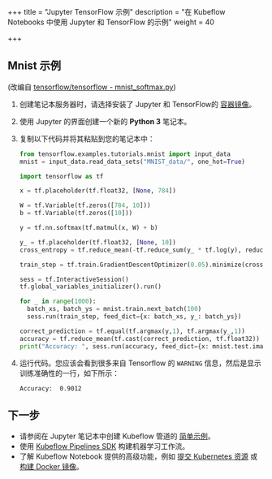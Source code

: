 +++
title = "Jupyter TensorFlow 示例"
description = "在 Kubeflow Notebooks 中使用 Jupyter 和 TensorFlow 的示例"
weight = 40

+++

## Mnist 示例

(改编自 [tensorflow/tensorflow - mnist_softmax.py](https://github.com/tensorflow/tensorflow/blob/r1.4/tensorflow/examples/tutorials/mnist/mnist_softmax.py))

1. 创建笔记本服务器时，请选择安装了 Jupyter 和 TensorFlow的 [容器镜像](/docs/components/notebooks/container-images/)。

2. 使用 Jupyter 的界面创建一个新的 **Python 3** 笔记本。

3. 复制以下代码并将其粘贴到您的笔记本中：

    ```python
    from tensorflow.examples.tutorials.mnist import input_data
    mnist = input_data.read_data_sets("MNIST_data/", one_hot=True)

    import tensorflow as tf

    x = tf.placeholder(tf.float32, [None, 784])

    W = tf.Variable(tf.zeros([784, 10]))
    b = tf.Variable(tf.zeros([10]))

    y = tf.nn.softmax(tf.matmul(x, W) + b)

    y_ = tf.placeholder(tf.float32, [None, 10])
    cross_entropy = tf.reduce_mean(-tf.reduce_sum(y_ * tf.log(y), reduction_indices=[1]))

    train_step = tf.train.GradientDescentOptimizer(0.05).minimize(cross_entropy)

    sess = tf.InteractiveSession()
    tf.global_variables_initializer().run()

    for _ in range(1000):
      batch_xs, batch_ys = mnist.train.next_batch(100)
      sess.run(train_step, feed_dict={x: batch_xs, y_: batch_ys})

    correct_prediction = tf.equal(tf.argmax(y,1), tf.argmax(y_,1))
    accuracy = tf.reduce_mean(tf.cast(correct_prediction, tf.float32))
    print("Accuracy: ", sess.run(accuracy, feed_dict={x: mnist.test.images, y_: mnist.test.labels}))
    ```

4. 运行代码。您应该会看到很多来自 Tensorflow 的 `WARNING` 信息，然后是显示训练准确性的一行，如下所示：

    ```
    Accuracy:  0.9012
    ```

## 下一步

- 请参阅在 Jupyter 笔记本中创建 Kubeflow 管道的 [简单示例](https://github.com/kubeflow/examples/tree/master/pipelines/simple-notebook-pipeline)。
- 使用 [Kubeflow Pipelines SDK](/docs/components/pipelines/sdk/sdk-overview/) 构建机器学习工作流。
- 了解 Kubeflow Notebook 提供的高级功能，例如 [提交 Kubernetes 资源](/docs/components/notebooks/submit-kubernetes/) 或 [构建 Docker 镜像](/docs/components/notebooks/custom-notebook/)。 
